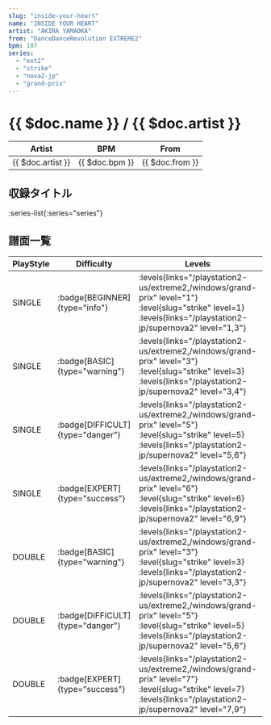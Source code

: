 ```yaml
---
slug: "inside-your-heart"
name: "INSIDE YOUR HEART"
artist: "AKIRA YAMAOKA"
from: "DanceDanceRevolution EXTREME2"
bpm: 107
series:
  - "ext2"
  - "strike"
  - "nova2-jp"
  - "grand-prix"
---
```


# {{ $doc.name }} / {{ $doc.artist }}

|Artist|BPM|From|
|------|---|----|
|{{ $doc.artist }}|{{ $doc.bpm }}|{{ $doc.from }}|

## 収録タイトル

:series-list{:series="series"}

## 譜面一覧

|PlayStyle|Difficulty|Levels|Notes|Movie|
|---------|----------|------|-----|-----|
|SINGLE| :badge[BEGINNER]{type="info"}| :levels{links="/playstation2-us/extreme2,/windows/grand-prix" level="1"} :level{slug="strike" level=1}  :levels{links="/playstation2-jp/supernova2" level="1,3"}|76/0||
|SINGLE| :badge[BASIC]{type="warning"}| :levels{links="/playstation2-us/extreme2,/windows/grand-prix" level="3"} :level{slug="strike" level=3}  :levels{links="/playstation2-jp/supernova2" level="3,4"}|117/8||
|SINGLE| :badge[DIFFICULT]{type="danger"}| :levels{links="/playstation2-us/extreme2,/windows/grand-prix" level="5"} :level{slug="strike" level=5}  :levels{links="/playstation2-jp/supernova2" level="5,6"}|185/4||
|SINGLE| :badge[EXPERT]{type="success"}| :levels{links="/playstation2-us/extreme2,/windows/grand-prix" level="6"} :level{slug="strike" level=6}  :levels{links="/playstation2-jp/supernova2" level="6,9"}|241/4||
|DOUBLE| :badge[BASIC]{type="warning"}| :levels{links="/playstation2-us/extreme2,/windows/grand-prix" level="3"} :level{slug="strike" level=3}  :levels{links="/playstation2-jp/supernova2" level="3,3"}|118/9||
|DOUBLE| :badge[DIFFICULT]{type="danger"}| :levels{links="/playstation2-us/extreme2,/windows/grand-prix" level="5"} :level{slug="strike" level=5}  :levels{links="/playstation2-jp/supernova2" level="5,6"}|187/4||
|DOUBLE| :badge[EXPERT]{type="success"}| :levels{links="/playstation2-us/extreme2,/windows/grand-prix" level="7"} :level{slug="strike" level=7}  :levels{links="/playstation2-jp/supernova2" level="7,9"}|242/4||
